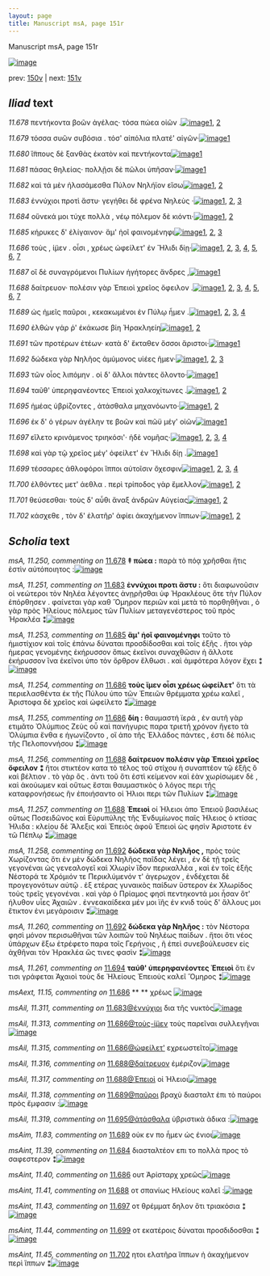 ```yaml
---
layout: page
title: Manuscript msA, page 151r
---
```


Manuscript msA, page 151r

[![image](http://www.homermultitext.org/iipsrv?OBJ=IIP,1.0&FIF=/project/homer/pyramidal/deepzoom/hmt/vaimg/2017a/VA151RN_0323.tif&WID=100&CVT=JPEG)](http://www.homermultitext.org/ict2/?urn=urn:cite2:hmt:vaimg.2017a:VA151RN_0323)

prev:  [150v](../150v/) | next:  [151v](../151v/)

## *Iliad* text

*11.678* <a id="11.678"/> πεντήκοντα βοῶν ἀγέλας· τόσα πώεα οἰῶν .[![image](http://www.homermultitext.org/iipsrv?OBJ=IIP,1.0&FIF=/project/homer/pyramidal/deepzoom/hmt/vaimg/2017a/VA151RN_0323.tif&RGN=0.182,0.2048,0.421,0.03&WID=1000&CVT=JPEG)](http://www.homermultitext.org/ict2/?urn=urn:cite2:hmt:vaimg.2017a:VA151RN_0323@0.182,0.2048,0.421,0.03)[1](#msA_11.164), [2](#msA_11.250)

*11.679* <a id="11.679"/> τόσσα συῶν συβόσια . τόσ' αἰπόλια πλατέ' αἰγῶν·[![image](http://www.homermultitext.org/iipsrv?OBJ=IIP,1.0&FIF=/project/homer/pyramidal/deepzoom/hmt/vaimg/2017a/VA151RN_0323.tif&RGN=0.184,0.2281,0.428,0.0248&WID=1000&CVT=JPEG)](http://www.homermultitext.org/ict2/?urn=urn:cite2:hmt:vaimg.2017a:VA151RN_0323@0.184,0.2281,0.428,0.0248)[1](#msA_11.164)

*11.680* <a id="11.680"/> ἵ̈ππους δὲ ξανθὰς ἑκατὸν καὶ πεντήκοντα[![image](http://www.homermultitext.org/iipsrv?OBJ=IIP,1.0&FIF=/project/homer/pyramidal/deepzoom/hmt/vaimg/2017a/VA151RN_0323.tif&RGN=0.184,0.2453,0.393,0.027&WID=1000&CVT=JPEG)](http://www.homermultitext.org/ict2/?urn=urn:cite2:hmt:vaimg.2017a:VA151RN_0323@0.184,0.2453,0.393,0.027)[1](#msA_11.164)

*11.681* <a id="11.681"/> πάσας θηλείας· πολλῇσι δὲ πῶλοι ὑπῆσαν·[![image](http://www.homermultitext.org/iipsrv?OBJ=IIP,1.0&FIF=/project/homer/pyramidal/deepzoom/hmt/vaimg/2017a/VA151RN_0323.tif&RGN=0.178,0.2656,0.416,0.0255&WID=1000&CVT=JPEG)](http://www.homermultitext.org/ict2/?urn=urn:cite2:hmt:vaimg.2017a:VA151RN_0323@0.178,0.2656,0.416,0.0255)[1](#msA_11.164)

*11.682* <a id="11.682"/> καὶ τά μὲν ἠλασάμεσθα Πύλον Νηλήϊον εἴσω[![image](http://www.homermultitext.org/iipsrv?OBJ=IIP,1.0&FIF=/project/homer/pyramidal/deepzoom/hmt/vaimg/2017a/VA151RN_0323.tif&RGN=0.182,0.2836,0.406,0.0263&WID=1000&CVT=JPEG)](http://www.homermultitext.org/ict2/?urn=urn:cite2:hmt:vaimg.2017a:VA151RN_0323@0.182,0.2836,0.406,0.0263)[1](#msAil_11.310), [2](#msA_11.164)

*11.683* <a id="11.683"/> ἐννύχιοι προτὶ ἄστυ· γεγήθει δὲ φρένα Νηλεὺς ·[![image](http://www.homermultitext.org/iipsrv?OBJ=IIP,1.0&FIF=/project/homer/pyramidal/deepzoom/hmt/vaimg/2017a/VA151RN_0323.tif&RGN=0.175,0.3008,0.418,0.027&WID=1000&CVT=JPEG)](http://www.homermultitext.org/ict2/?urn=urn:cite2:hmt:vaimg.2017a:VA151RN_0323@0.175,0.3008,0.418,0.027)[1](#msA_11.251), [2](#msAil_11.311), [3](#msA_11.164)

*11.684* <a id="11.684"/> οὕνεκά μοι τύχε πολλὰ , νέῳ πόλεμον δὲ κιόντι·[![image](http://www.homermultitext.org/iipsrv?OBJ=IIP,1.0&FIF=/project/homer/pyramidal/deepzoom/hmt/vaimg/2017a/VA151RN_0323.tif&RGN=0.182,0.3218,0.429,0.0255&WID=1000&CVT=JPEG)](http://www.homermultitext.org/ict2/?urn=urn:cite2:hmt:vaimg.2017a:VA151RN_0323@0.182,0.3218,0.429,0.0255)[1](#msAint_11.39), [2](#msA_11.164)

*11.685* <a id="11.685"/> κήρυκες δ' ἐλίγαινον· ἅμ' ἠοῖ φαινομένηφι[![image](http://www.homermultitext.org/iipsrv?OBJ=IIP,1.0&FIF=/project/homer/pyramidal/deepzoom/hmt/vaimg/2017a/VA151RN_0323.tif&RGN=0.178,0.3413,0.401,0.027&WID=1000&CVT=JPEG)](http://www.homermultitext.org/ict2/?urn=urn:cite2:hmt:vaimg.2017a:VA151RN_0323@0.178,0.3413,0.401,0.027)[1](#msAil_11.312), [2](#msA_11.253), [3](#msA_11.164)

*11.686* <a id="11.686"/> τοὺς , ί̈μεν . οἷσι , χρέως ὠφείλετ' ἐν Ἥλιδι δίῃ·[![image](http://www.homermultitext.org/iipsrv?OBJ=IIP,1.0&FIF=/project/homer/pyramidal/deepzoom/hmt/vaimg/2017a/VA151RN_0323.tif&RGN=0.165,0.3616,0.424,0.0248&WID=1000&CVT=JPEG)](http://www.homermultitext.org/ict2/?urn=urn:cite2:hmt:vaimg.2017a:VA151RN_0323@0.165,0.3616,0.424,0.0248)[1](#msAil_11.314), [2](#msAint_11.40), [3](#msAext_11.15), [4](#msA_11.255), [5](#msA_11.254), [6](#msAil_11.315), [7](#msA_11.164)

*11.687* <a id="11.687"/> οἳ δὲ συναγρόμενοι Πυλίων ἡγήτορες ἄνδρες ,[![image](http://www.homermultitext.org/iipsrv?OBJ=IIP,1.0&FIF=/project/homer/pyramidal/deepzoom/hmt/vaimg/2017a/VA151RN_0323.tif&RGN=0.173,0.3818,0.403,0.0255&WID=1000&CVT=JPEG)](http://www.homermultitext.org/ict2/?urn=urn:cite2:hmt:vaimg.2017a:VA151RN_0323@0.173,0.3818,0.403,0.0255)[1](#msA_11.164)

*11.688* <a id="11.688"/> δαίτρευον· πολέσιν γὰρ Ἐπειοὶ χρεῖος ὄφειλον .[![image](http://www.homermultitext.org/iipsrv?OBJ=IIP,1.0&FIF=/project/homer/pyramidal/deepzoom/hmt/vaimg/2017a/VA151RN_0323.tif&RGN=0.164,0.3991,0.43,0.027&WID=1000&CVT=JPEG)](http://www.homermultitext.org/ict2/?urn=urn:cite2:hmt:vaimg.2017a:VA151RN_0323@0.164,0.3991,0.43,0.027)[1](#msAim_11.82), [2](#msA_11.257), [3](#msAint_11.41), [4](#msAil_11.316), [5](#msAil_11.317), [6](#msA_11.256), [7](#msA_11.164)

*11.689* <a id="11.689"/> ὡς ἡμεῖς παῦροι , κεκακωμένοι ἐν Πύλῳ ἦμεν .[![image](http://www.homermultitext.org/iipsrv?OBJ=IIP,1.0&FIF=/project/homer/pyramidal/deepzoom/hmt/vaimg/2017a/VA151RN_0323.tif&RGN=0.168,0.4201,0.429,0.024&WID=1000&CVT=JPEG)](http://www.homermultitext.org/ict2/?urn=urn:cite2:hmt:vaimg.2017a:VA151RN_0323@0.168,0.4201,0.429,0.024)[1](#msAil_11.318), [2](#msAim_11.83), [3](#msAint_11.42), [4](#msA_11.164)

*11.690* <a id="11.690"/> ἐλθὼν γάρ ῥ' ἐκάκωσε βίη Ἡρακληείη[![image](http://www.homermultitext.org/iipsrv?OBJ=IIP,1.0&FIF=/project/homer/pyramidal/deepzoom/hmt/vaimg/2017a/VA151RN_0323.tif&RGN=0.165,0.4359,0.361,0.027&WID=1000&CVT=JPEG)](http://www.homermultitext.org/ict2/?urn=urn:cite2:hmt:vaimg.2017a:VA151RN_0323@0.165,0.4359,0.361,0.027)[1](#msA_11.259), [2](#msA_11.164)

*11.691* <a id="11.691"/> τῶν προτέρων ἐτέων· κατὰ δ' ἔκταθεν ὅσσοι ἄριστοι·[![image](http://www.homermultitext.org/iipsrv?OBJ=IIP,1.0&FIF=/project/homer/pyramidal/deepzoom/hmt/vaimg/2017a/VA151RN_0323.tif&RGN=0.159,0.4554,0.455,0.0278&WID=1000&CVT=JPEG)](http://www.homermultitext.org/ict2/?urn=urn:cite2:hmt:vaimg.2017a:VA151RN_0323@0.159,0.4554,0.455,0.0278)[1](#msA_11.164)

*11.692* <a id="11.692"/> δώδεκα γὰρ Νηλῆος ἀμύμονος υἱέες ῆμεν·[![image](http://www.homermultitext.org/iipsrv?OBJ=IIP,1.0&FIF=/project/homer/pyramidal/deepzoom/hmt/vaimg/2017a/VA151RN_0323.tif&RGN=0.166,0.4719,0.399,0.0278&WID=1000&CVT=JPEG)](http://www.homermultitext.org/ict2/?urn=urn:cite2:hmt:vaimg.2017a:VA151RN_0323@0.166,0.4719,0.399,0.0278)[1](#msA_11.260), [2](#msA_11.258), [3](#msA_11.164)

*11.693* <a id="11.693"/> τῶν οἶος λιπόμην . οἱ δ' ἄλλοι πάντες ὄλοντο·[![image](http://www.homermultitext.org/iipsrv?OBJ=IIP,1.0&FIF=/project/homer/pyramidal/deepzoom/hmt/vaimg/2017a/VA151RN_0323.tif&RGN=0.169,0.4944,0.41,0.0263&WID=1000&CVT=JPEG)](http://www.homermultitext.org/ict2/?urn=urn:cite2:hmt:vaimg.2017a:VA151RN_0323@0.169,0.4944,0.41,0.0263)[1](#msA_11.164)

*11.694* <a id="11.694"/> ταῦθ' ὑπερηφανέοντες Ἐπειοὶ χαλκοχίτωνες .[![image](http://www.homermultitext.org/iipsrv?OBJ=IIP,1.0&FIF=/project/homer/pyramidal/deepzoom/hmt/vaimg/2017a/VA151RN_0323.tif&RGN=0.164,0.5139,0.411,0.0255&WID=1000&CVT=JPEG)](http://www.homermultitext.org/ict2/?urn=urn:cite2:hmt:vaimg.2017a:VA151RN_0323@0.164,0.5139,0.411,0.0255)[1](#msA_11.261), [2](#msA_11.164)

*11.695* <a id="11.695"/> ἡμέας ὑβρίζοντες , ἀτάσθαλα μηχανόωντο·[![image](http://www.homermultitext.org/iipsrv?OBJ=IIP,1.0&FIF=/project/homer/pyramidal/deepzoom/hmt/vaimg/2017a/VA151RN_0323.tif&RGN=0.173,0.5304,0.4,0.0263&WID=1000&CVT=JPEG)](http://www.homermultitext.org/ict2/?urn=urn:cite2:hmt:vaimg.2017a:VA151RN_0323@0.173,0.5304,0.4,0.0263)[1](#msAil_11.319), [2](#msA_11.164)

*11.696* <a id="11.696"/> ἐκ δ' ὁ γέρων ἀγέλην τε βοῶν καὶ πῶϋ μέγ' οἰῶν[![image](http://www.homermultitext.org/iipsrv?OBJ=IIP,1.0&FIF=/project/homer/pyramidal/deepzoom/hmt/vaimg/2017a/VA151RN_0323.tif&RGN=0.162,0.5514,0.421,0.0263&WID=1000&CVT=JPEG)](http://www.homermultitext.org/ict2/?urn=urn:cite2:hmt:vaimg.2017a:VA151RN_0323@0.162,0.5514,0.421,0.0263)[1](#msA_11.164)

*11.697* <a id="11.697"/> εἵλετο κρινάμενος τριηκόσι'· ἠδὲ νομῆας·[![image](http://www.homermultitext.org/iipsrv?OBJ=IIP,1.0&FIF=/project/homer/pyramidal/deepzoom/hmt/vaimg/2017a/VA151RN_0323.tif&RGN=0.165,0.5686,0.414,0.0263&WID=1000&CVT=JPEG)](http://www.homermultitext.org/ict2/?urn=urn:cite2:hmt:vaimg.2017a:VA151RN_0323@0.165,0.5686,0.414,0.0263)[1](#msAint_11.43), [2](#msAil_11.321), [3](#msAil_11.322), [4](#msA_11.164)

*11.698* <a id="11.698"/> καὶ γὰρ τῷ χρεῖος μέγ' ὀφείλετ' ἐν Ἥλιδι δίῃ .[![image](http://www.homermultitext.org/iipsrv?OBJ=IIP,1.0&FIF=/project/homer/pyramidal/deepzoom/hmt/vaimg/2017a/VA151RN_0323.tif&RGN=0.166,0.5859,0.405,0.027&WID=1000&CVT=JPEG)](http://www.homermultitext.org/ict2/?urn=urn:cite2:hmt:vaimg.2017a:VA151RN_0323@0.166,0.5859,0.405,0.027)[1](#msA_11.164)

*11.699* <a id="11.699"/> τέσσαρες ἀθλοφόροι ἵπποι αὐτοῖσιν ὄχεσφιν[![image](http://www.homermultitext.org/iipsrv?OBJ=IIP,1.0&FIF=/project/homer/pyramidal/deepzoom/hmt/vaimg/2017a/VA151RN_0323.tif&RGN=0.164,0.6062,0.383,0.0278&WID=1000&CVT=JPEG)](http://www.homermultitext.org/ict2/?urn=urn:cite2:hmt:vaimg.2017a:VA151RN_0323@0.164,0.6062,0.383,0.0278)[1](#msAil_11.323), [2](#msAint_11.44), [3](#msA_11.262), [4](#msA_11.164)

*11.700* <a id="11.700"/> ἐλθόντες μετ' άεθλα . περὶ τρίποδος γὰρ ἔμελλον[![image](http://www.homermultitext.org/iipsrv?OBJ=IIP,1.0&FIF=/project/homer/pyramidal/deepzoom/hmt/vaimg/2017a/VA151RN_0323.tif&RGN=0.166,0.6242,0.406,0.0308&WID=1000&CVT=JPEG)](http://www.homermultitext.org/ict2/?urn=urn:cite2:hmt:vaimg.2017a:VA151RN_0323@0.166,0.6242,0.406,0.0308)[1](#msA_11.252), [2](#msA_11.164)

*11.701* <a id="11.701"/> θεύσεσθαι· τοὺς δ' αὖθι ἄναξ ἀνδρῶν Αὐγείας[![image](http://www.homermultitext.org/iipsrv?OBJ=IIP,1.0&FIF=/project/homer/pyramidal/deepzoom/hmt/vaimg/2017a/VA151RN_0323.tif&RGN=0.162,0.6437,0.392,0.0278&WID=1000&CVT=JPEG)](http://www.homermultitext.org/ict2/?urn=urn:cite2:hmt:vaimg.2017a:VA151RN_0323@0.162,0.6437,0.392,0.0278)[1](#msAil_11.324), [2](#msA_11.164)

*11.702* <a id="11.702"/> κάσχεθε , τὸν δ' ἐλατῆρ' ἀφίει ἀκαχήμενον ἵππων·[![image](http://www.homermultitext.org/iipsrv?OBJ=IIP,1.0&FIF=/project/homer/pyramidal/deepzoom/hmt/vaimg/2017a/VA151RN_0323.tif&RGN=0.167,0.6609,0.432,0.0315&WID=1000&CVT=JPEG)](http://www.homermultitext.org/ict2/?urn=urn:cite2:hmt:vaimg.2017a:VA151RN_0323@0.167,0.6609,0.432,0.0315)[1](#msAint_11.45), [2](#msA_11.164)

## *Scholia* text

*msA, 11.250, commenting on* [11.678](#11.678)  <a id="msA_11.250"/> **‡ πώεα :** παρὰ τὸ πόᾳ χρῆσθαι ἤτις ἐστὶν αὐτόποιητος :[![image](http://www.homermultitext.org/iipsrv?OBJ=IIP,1.0&FIF=/project/homer/pyramidal/deepzoom/hmt/vaimg/2017a/VA151RN_0323.tif&RGN=0.166,0.0908,0.271,0.0218&WID=1000&CVT=JPEG)](http://www.homermultitext.org/ict2/?urn=urn:cite2:hmt:vaimg.2017a:VA151RN_0323@0.166,0.0908,0.271,0.0218)

*msA, 11.251, commenting on* [11.683](#11.683)  <a id="msA_11.251"/> **ἐννύχιοι προτι ἄστυ :** ὅτι διαφωνοῦσιν οἱ νεώτεροι τὸν Νηλέα λέγοντες ἀνῃρῆσθαι ὑφ Ἡρακλέους ὅτε τὴν Πύλον ἐπόρθησεν . φαίνεται γὰρ καθ Ὅμηρον περιῶν καὶ μετὰ τὸ πορθηθῆναι , ὁ γὰρ πρὸς Ἠλείους πόλεμος τῶν Πυλίων μεταγενέστερος τοῦ πρὸς Ἡρακλέα ⁑[![image](http://www.homermultitext.org/iipsrv?OBJ=IIP,1.0&FIF=/project/homer/pyramidal/deepzoom/hmt/vaimg/2017a/VA151RN_0323.tif&RGN=0.169,0.096,0.633,0.0413&WID=1000&CVT=JPEG)](http://www.homermultitext.org/ict2/?urn=urn:cite2:hmt:vaimg.2017a:VA151RN_0323@0.169,0.096,0.633,0.0413)

*msA, 11.253, commenting on* [11.685](#11.685)  <a id="msA_11.253"/> **ἅμ' ἡοῖ φαινομένηφι** τοῦτο τὸ ἡμιστίχιον καὶ τοῖς ἐπάνω δύναται προσδίδοσθαι καὶ τοῖς ἑξῆς . ἥτοι γὰρ ἡμερας γενομένης ἐκήρυσσον ὅπως ἐκεῖνοι συναχθῶσιν ἠ ἄλλοτε ἐκήρυσσον ἵνα ἐκεῖνοι ὑπο τὸν ὄρθρον ἔλθωσι . καὶ ἀμφότερα λόγον ἔχει ⁑[![image](http://www.homermultitext.org/iipsrv?OBJ=IIP,1.0&FIF=/project/homer/pyramidal/deepzoom/hmt/vaimg/2017a/VA151RN_0323.tif&RGN=0.6,0.2123,0.196,0.1035&WID=1000&CVT=JPEG)](http://www.homermultitext.org/ict2/?urn=urn:cite2:hmt:vaimg.2017a:VA151RN_0323@0.6,0.2123,0.196,0.1035)

*msA, 11.254, commenting on* [11.686](#11.686)  <a id="msA_11.254"/> **τοὺς ἴμεν οἶσι χρέως ὠφείλετ'** ὅτι τὰ περιελασθέντα ἐκ τῆς Πύλου ὑπο τῶν Ἐπειῶν θρέμματα χρέω καλεῖ , Ἀριστοφα δὲ χρεῖος καὶ ὠφείλετο ⁑[![image](http://www.homermultitext.org/iipsrv?OBJ=IIP,1.0&FIF=/project/homer/pyramidal/deepzoom/hmt/vaimg/2017a/VA151RN_0323.tif&RGN=0.606,0.3053,0.197,0.0578&WID=1000&CVT=JPEG)](http://www.homermultitext.org/ict2/?urn=urn:cite2:hmt:vaimg.2017a:VA151RN_0323@0.606,0.3053,0.197,0.0578)

*msA, 11.255, commenting on* [11.686](#11.686)  <a id="msA_11.255"/> **δίη :** θαυμαστή ϊερά , ἐν αυτῆ γὰρ ετιμᾶτο Ὀλύμπιος Ζεὺς οὗ καὶ πανήγυρις παρα τριετῆ χρόνον ἤγετο τὰ Ὀλύμπια ἔνθα ε ἡγωνίζοντο , οἵ ἀπο τῆς Ἑλλάδος πάντες , ἐστι δὲ πόλις τῆς Πελοποννήσου ⁑[![image](http://www.homermultitext.org/iipsrv?OBJ=IIP,1.0&FIF=/project/homer/pyramidal/deepzoom/hmt/vaimg/2017a/VA151RN_0323.tif&RGN=0.596,0.3563,0.197,0.072&WID=1000&CVT=JPEG)](http://www.homermultitext.org/ict2/?urn=urn:cite2:hmt:vaimg.2017a:VA151RN_0323@0.596,0.3563,0.197,0.072)

*msA, 11.256, commenting on* [11.688](#11.688)  <a id="msA_11.256"/> **δαίτρευον πολέσιν γὰρ Ἐπειοὶ χρεῖος ὄφειλον ⁑** ἤτοι στικτέον κατα τὸ τέλος τοῦ στίχου ἡ συναπτέον τῷ ἑξῆς ὃ καὶ βέλτιον . τὸ γὰρ ὃς . ἀντι τοῦ ὅτι ἐστὶ κείμενον καὶ ἐὰν χωρίσωμεν δὲ , καὶ ἀκούωμεν καὶ οὕτως ἕσται θαυμαστικὸς ὁ λόγος περι τῆς καταφρονήσεως ἣν ἐποιήσαντο οἱ Ήλιοι περι τῶν Πυλίων ⁑[![image](http://www.homermultitext.org/iipsrv?OBJ=IIP,1.0&FIF=/project/homer/pyramidal/deepzoom/hmt/vaimg/2017a/VA151RN_0323.tif&RGN=0.604,0.4209,0.2,0.114&WID=1000&CVT=JPEG)](http://www.homermultitext.org/ict2/?urn=urn:cite2:hmt:vaimg.2017a:VA151RN_0323@0.604,0.4209,0.2,0.114)

*msA, 11.257, commenting on* [11.688](#11.688)  <a id="msA_11.257"/> **Ἐπειοὶ** οἱ Ήλειοι ἀπο Ἐπειοῦ βασιλέως οὕτως Ποσειδῶνος καὶ Εὐρυπύλης τῆς Ἐνδυμίωνος παῖς Ήλειος ὁ κτίσας Ήλιδα : κλείου δὲ Ἄλεξις καὶ Ἐπειὸς ἀφοῦ Ἐπειοὶ ὡς φησὶν Ἀριστοτε ἐν τῶ Πέπλῳ ⁑[![image](http://www.homermultitext.org/iipsrv?OBJ=IIP,1.0&FIF=/project/homer/pyramidal/deepzoom/hmt/vaimg/2017a/VA151RN_0323.tif&RGN=0.592,0.5244,0.222,0.0698&WID=1000&CVT=JPEG)](http://www.homermultitext.org/ict2/?urn=urn:cite2:hmt:vaimg.2017a:VA151RN_0323@0.592,0.5244,0.222,0.0698)

*msA, 11.258, commenting on* [11.692](#11.692)  <a id="msA_11.258"/> **δώδεκα γὰρ Νηλῆος ,** πρὸς τοὺς Χωρίζοντας ὅτι ἐν μὲν δώδεκα Νηλῆος παῖδας λέγει , ἐν δὲ τῇ τρεῖς γεγονέναι ὡς γενεαλογεῖ καὶ Χλωρὶν ἴδον περικαλλέα , καὶ ἐν τοῖς ἑξῆς Νέστορά τε Χρόμιόν τε Περικλύμενόν τ' ἀγερωχον , ἐνδέχεται δὲ προγεγονότων αὐτῷ . ἐξ ετέρας γυναικὸς παίδων ὕστερον ἐκ Χλωρίδος τοὺς τρεῖς γεγονέναι . καὶ γὰρ ὁ Πρίαμος φησὶ πεντηκοντά μοι ἦσαν ὅτ' ήλυθον υἷες Ἀχαιῶν . ἐννεακαίδεκα μέν μοι ϊῆς ἐν κνιδ τοὺς δ' ἄλλους μοι ἔτικτον ἐνι μεγάροισιν ⁑[![image](http://www.homermultitext.org/iipsrv?OBJ=IIP,1.0&FIF=/project/homer/pyramidal/deepzoom/hmt/vaimg/2017a/VA151RN_0323.tif&RGN=0.158,0.5866,0.645,0.147&WID=1000&CVT=JPEG)](http://www.homermultitext.org/ict2/?urn=urn:cite2:hmt:vaimg.2017a:VA151RN_0323@0.158,0.5866,0.645,0.147)

*msA, 11.260, commenting on* [11.692](#11.692)  <a id="msA_11.260"/> **δώδεκα γὰρ Νηλῆος :** τὸν Νέστορα φησὶ μόνον περισωθῆναι τῶν λοιπῶν τοῦ Νηλέως παίδων . ἥτοι ὅτι νέος ὑπάρχων ἔξω ἐτρέφετο παρα τοῖς Γερήνοις , ῆ ἐπεὶ συνεβούλευσεν εἰς ἀχθῆναι τὸν Ἡρακλέα ὥς τινες φασὶν ⁑[![image](http://www.homermultitext.org/iipsrv?OBJ=IIP,1.0&FIF=/project/homer/pyramidal/deepzoom/hmt/vaimg/2017a/VA151RN_0323.tif&RGN=0.154,0.7479,0.631,0.042&WID=1000&CVT=JPEG)](http://www.homermultitext.org/ict2/?urn=urn:cite2:hmt:vaimg.2017a:VA151RN_0323@0.154,0.7479,0.631,0.042)

*msA, 11.261, commenting on* [11.694](#11.694)  <a id="msA_11.261"/> **ταύθ' ὑπερηφανέοντες Ἐπειοὶ** ὅτι ἔν τισι γράφεται Ἀχαιοὶ τοὺς δε Ἡλείους Ἐπειοὺς καλεῖ Ὅμηρος ⁑[![image](http://www.homermultitext.org/iipsrv?OBJ=IIP,1.0&FIF=/project/homer/pyramidal/deepzoom/hmt/vaimg/2017a/VA151RN_0323.tif&RGN=0.159,0.7712,0.619,0.0345&WID=1000&CVT=JPEG)](http://www.homermultitext.org/ict2/?urn=urn:cite2:hmt:vaimg.2017a:VA151RN_0323@0.159,0.7712,0.619,0.0345)

*msAext, 11.15, commenting on* [11.686](#11.686)  <a id="msAext_11.15"/> **					 				** 					 χρέως 				[![image](http://www.homermultitext.org/iipsrv?OBJ=IIP,1.0&FIF=/project/homer/pyramidal/deepzoom/hmt/vaimg/2017a/VA151RN_0323.tif&RGN=0.808,0.3659,0.051,0.0203&WID=1000&CVT=JPEG)](http://www.homermultitext.org/ict2/?urn=urn:cite2:hmt:vaimg.2017a:VA151RN_0323@0.808,0.3659,0.051,0.0203)

*msAil, 11.311, commenting on* [11.683@ἐννύχιοι](#11.683@ἐννύχιοι)  <a id="msAil_11.311"/> δια τῆς νυκτὸς[![image](http://www.homermultitext.org/iipsrv?OBJ=IIP,1.0&FIF=/project/homer/pyramidal/deepzoom/hmt/vaimg/2017a/VA151RN_0323.tif&RGN=0.196,0.2971,0.066,0.0143&WID=1000&CVT=JPEG)](http://www.homermultitext.org/ict2/?urn=urn:cite2:hmt:vaimg.2017a:VA151RN_0323@0.196,0.2971,0.066,0.0143)

*msAil, 11.313, commenting on* [11.686@τοὺς-ί̈μεν](#11.686@τοὺς-ί̈μεν)  <a id="msAil_11.313"/> τοὺς παρεῖναι συλλεγῆναι[![image](http://www.homermultitext.org/iipsrv?OBJ=IIP,1.0&FIF=/project/homer/pyramidal/deepzoom/hmt/vaimg/2017a/VA151RN_0323.tif&RGN=0.207,0.3563,0.117,0.0143&WID=1000&CVT=JPEG)](http://www.homermultitext.org/ict2/?urn=urn:cite2:hmt:vaimg.2017a:VA151RN_0323@0.207,0.3563,0.117,0.0143)

*msAil, 11.315, commenting on* [11.686@ὠφείλετ'](#11.686@ὠφείλετ')  <a id="msAil_11.315"/> εχρεωστεῖτο[![image](http://www.homermultitext.org/iipsrv?OBJ=IIP,1.0&FIF=/project/homer/pyramidal/deepzoom/hmt/vaimg/2017a/VA151RN_0323.tif&RGN=0.424,0.3608,0.059,0.0113&WID=1000&CVT=JPEG)](http://www.homermultitext.org/ict2/?urn=urn:cite2:hmt:vaimg.2017a:VA151RN_0323@0.424,0.3608,0.059,0.0113)

*msAil, 11.316, commenting on* [11.688@δαίτρευον](#11.688@δαίτρευον)  <a id="msAil_11.316"/> ἐμέριζον[![image](http://www.homermultitext.org/iipsrv?OBJ=IIP,1.0&FIF=/project/homer/pyramidal/deepzoom/hmt/vaimg/2017a/VA151RN_0323.tif&RGN=0.21,0.3991,0.046,0.0113&WID=1000&CVT=JPEG)](http://www.homermultitext.org/ict2/?urn=urn:cite2:hmt:vaimg.2017a:VA151RN_0323@0.21,0.3991,0.046,0.0113)

*msAil, 11.317, commenting on* [11.688@Ἐπειοὶ](#11.688@Ἐπειοὶ)  <a id="msAil_11.317"/> οἱ Ήλειοι[![image](http://www.homermultitext.org/iipsrv?OBJ=IIP,1.0&FIF=/project/homer/pyramidal/deepzoom/hmt/vaimg/2017a/VA151RN_0323.tif&RGN=0.404,0.3991,0.046,0.0143&WID=1000&CVT=JPEG)](http://www.homermultitext.org/ict2/?urn=urn:cite2:hmt:vaimg.2017a:VA151RN_0323@0.404,0.3991,0.046,0.0143)

*msAil, 11.318, commenting on* [11.689@παῦροι](#11.689@παῦροι)  <a id="msAil_11.318"/> βραχὺ διασταλτ ἐπι τὸ παύροι πρὸς ἔμφασιν :[![image](http://www.homermultitext.org/iipsrv?OBJ=IIP,1.0&FIF=/project/homer/pyramidal/deepzoom/hmt/vaimg/2017a/VA151RN_0323.tif&RGN=0.268,0.4164,0.173,0.0165&WID=1000&CVT=JPEG)](http://www.homermultitext.org/ict2/?urn=urn:cite2:hmt:vaimg.2017a:VA151RN_0323@0.268,0.4164,0.173,0.0165)

*msAil, 11.319, commenting on* [11.695@ἀτάσθαλα](#11.695@ἀτάσθαλα)  <a id="msAil_11.319"/> ὑβριστικὰ άδικα :[![image](http://www.homermultitext.org/iipsrv?OBJ=IIP,1.0&FIF=/project/homer/pyramidal/deepzoom/hmt/vaimg/2017a/VA151RN_0323.tif&RGN=0.382,0.5281,0.067,0.015&WID=1000&CVT=JPEG)](http://www.homermultitext.org/ict2/?urn=urn:cite2:hmt:vaimg.2017a:VA151RN_0323@0.382,0.5281,0.067,0.015)

*msAim, 11.83, commenting on* [11.689](#11.689)  <a id="msAim_11.83"/> οὐκ εν πο ἦμεν ὡς ένιοι[![image](http://www.homermultitext.org/iipsrv?OBJ=IIP,1.0&FIF=/project/homer/pyramidal/deepzoom/hmt/vaimg/2017a/VA151RN_0323.tif&RGN=0.57,0.4179,0.042,0.0435&WID=1000&CVT=JPEG)](http://www.homermultitext.org/ict2/?urn=urn:cite2:hmt:vaimg.2017a:VA151RN_0323@0.57,0.4179,0.042,0.0435)

*msAint, 11.39, commenting on* [11.684](#11.684)  <a id="msAint_11.39"/> διασταλτέον επι το πολλὰ προς τὸ σαφεστερον ⁑[![image](http://www.homermultitext.org/iipsrv?OBJ=IIP,1.0&FIF=/project/homer/pyramidal/deepzoom/hmt/vaimg/2017a/VA151RN_0323.tif&RGN=0.094,0.3223,0.074,0.0391&WID=1000&CVT=JPEG)](http://www.homermultitext.org/ict2/?urn=urn:cite2:hmt:vaimg.2017a:VA151RN_0323@0.094,0.3223,0.074,0.0391)

*msAint, 11.40, commenting on* [11.686](#11.686)  <a id="msAint_11.40"/> ουτ Ἀρίσταρχ χρεῶς[![image](http://www.homermultitext.org/iipsrv?OBJ=IIP,1.0&FIF=/project/homer/pyramidal/deepzoom/hmt/vaimg/2017a/VA151RN_0323.tif&RGN=0.099,0.3614,0.07,0.0188&WID=1000&CVT=JPEG)](http://www.homermultitext.org/ict2/?urn=urn:cite2:hmt:vaimg.2017a:VA151RN_0323@0.099,0.3614,0.07,0.0188)

*msAint, 11.41, commenting on* [11.688](#11.688)  <a id="msAint_11.41"/> οτ σπανίως Ηλείους καλεῖ :[![image](http://www.homermultitext.org/iipsrv?OBJ=IIP,1.0&FIF=/project/homer/pyramidal/deepzoom/hmt/vaimg/2017a/VA151RN_0323.tif&RGN=0.095,0.4027,0.063,0.0218&WID=1000&CVT=JPEG)](http://www.homermultitext.org/ict2/?urn=urn:cite2:hmt:vaimg.2017a:VA151RN_0323@0.095,0.4027,0.063,0.0218)

*msAint, 11.43, commenting on* [11.697](#11.697)  <a id="msAint_11.43"/> οτ θρέμματ δηλον ὅτι τριακόσια ⁑[![image](http://www.homermultitext.org/iipsrv?OBJ=IIP,1.0&FIF=/project/homer/pyramidal/deepzoom/hmt/vaimg/2017a/VA151RN_0323.tif&RGN=0.09,0.5672,0.063,0.0308&WID=1000&CVT=JPEG)](http://www.homermultitext.org/ict2/?urn=urn:cite2:hmt:vaimg.2017a:VA151RN_0323@0.09,0.5672,0.063,0.0308)

*msAint, 11.44, commenting on* [11.699](#11.699)  <a id="msAint_11.44"/> οτ εκατέροις δύναται προσδιδοσθαι ⁑[![image](http://www.homermultitext.org/iipsrv?OBJ=IIP,1.0&FIF=/project/homer/pyramidal/deepzoom/hmt/vaimg/2017a/VA151RN_0323.tif&RGN=0.087,0.6063,0.063,0.0338&WID=1000&CVT=JPEG)](http://www.homermultitext.org/ict2/?urn=urn:cite2:hmt:vaimg.2017a:VA151RN_0323@0.087,0.6063,0.063,0.0338)

*msAint, 11.45, commenting on* [11.702](#11.702)  <a id="msAint_11.45"/> ητοι ελατῆρα ἵππων ἠ ἀκαχήμενον περὶ ἵππων ⁑[![image](http://www.homermultitext.org/iipsrv?OBJ=IIP,1.0&FIF=/project/homer/pyramidal/deepzoom/hmt/vaimg/2017a/VA151RN_0323.tif&RGN=0.134,0.6672,0.17,0.0338&WID=1000&CVT=JPEG)](http://www.homermultitext.org/ict2/?urn=urn:cite2:hmt:vaimg.2017a:VA151RN_0323@0.134,0.6672,0.17,0.0338)